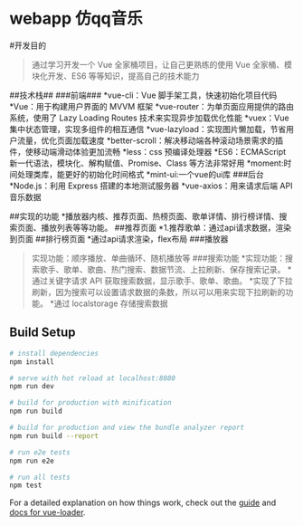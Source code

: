 # webapp 仿qq音乐

#开发目的  
>通过学习开发一个 Vue 全家桶项目，让自己更熟练的使用 Vue 全家桶、模块化开发、ES6 等等知识，提高自己的技术能力

##技术栈##
###前端###
*vue-cli：Vue 脚手架工具，快速初始化项目代码
*Vue：用于构建用户界面的 MVVM 框架
*vue-router：为单页面应用提供的路由系统，使用了 Lazy Loading Routes 技术来实现异步加载优化性能
*vuex：Vue 集中状态管理，实现多组件的相互通信
*vue-lazyload：实现图片懒加载，节省用户流量，优化页面加载速度
*better-scroll：解决移动端各种滚动场景需求的插件，使移动端滑动体验更加流畅
*less：css 预编译处理器
*ES6：ECMAScript 新一代语法，模块化、解构赋值、Promise、Class 等方法非常好用
*moment:时间处理类库，能更好的初始化时间格式
*mint-ui:一个vue的ui库
###后台
*Node.js：利用 Express 搭建的本地测试服务器
*vue-axios：用来请求后端 API 音乐数据

##实现的功能
*播放器内核、推荐页面、热榜页面、歌单详情、排行榜详情、搜索页面、播放列表等等功能。
##推荐页面
*1.推荐歌单：通过api请求数据，渲染到页面
##排行榜页面
*通过api请求渲染，flex布局
###播放器
>实现功能：顺序播放、单曲循环、随机播放等
###搜索功能
*实现功能：搜索歌手、歌单、歌曲、热门搜索、数据节流、上拉刷新、保存搜索记录。
*通过关键字请求 API 获取搜索数据，显示歌手、歌单、歌曲。
*实现了下拉刷新，因为搜索可以设置请求数据的条数，所以可以用来实现下拉刷新的功能。
*通过 localstorage 存储搜索数据
## Build Setup

``` bash
# install dependencies
npm install

# serve with hot reload at localhost:8080
npm run dev

# build for production with minification
npm run build

# build for production and view the bundle analyzer report
npm run build --report

# run e2e tests
npm run e2e

# run all tests
npm test
```

For a detailed explanation on how things work, check out the [guide](http://vuejs-templates.github.io/webpack/) and [docs for vue-loader](http://vuejs.github.io/vue-loader).


